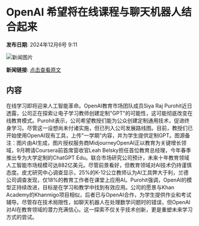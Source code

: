 # OpenAI 希望将在线课程与聊天机器人结合起来

**发布日期**: 2024年12月6号 9:11

![新闻图片](https://pic.chinaz.com/picmap/thumb/202306131739270926_1.jpg)

**新闻链接**: [点击查看原文](https://www.aibase.com/zh/news/13734)

## 内容

在线学习即将迎来人工智能革命。OpenAI教育市场团队成员Siya Raj Purohit近日透露，公司正在探索让电子学习教师创建定制"GPT"的可能性，这可能彻底改变在线教育模式。Purohit表示，公司希望教授们能为公众创建定制通用技术，促进终身学习。尽管这一设想尚未付诸实施，但已列入公司发展路线图。目前，教授们已开始使用OpenAI现有工具，上传"一学期"内容，并为学生提供定制GPT。图源备注：图片由AI生成，图片授权服务商MidjourneyOpenAI正以教育为关键增长领域，9月聘请Coursera前首席营收官Leah Belsky担任首位教育总经理，今年春季推出专为大学定制的ChatGPT Edu。联合市场研究公司预计，未来十年教育领域人工智能市场规模可达882亿美元。尽管前景看好，但教育领域对AI技术仍持谨慎态度。皮尤研究中心调查显示，25%的K-12公立教师认为AI工具弊大于利，兰德公司调查发现，仅18%的教育工作者在课堂上应用AI。Purohit强调，OpenAI的模型正持续改进，目标是在学习和教学中找到有效应用。公司的愿景与Khan Academy的Khanmigo项目相似，后者已与OpenAI合作，为学生提供作业和考试辅导。尽管存在技术局限性，如聊天机器人在处理数学问题时的错误，但OpenAI对AI在教育领域的潜力充满信心。这一探索不仅关乎技术创新，更是重塑未来学习方式的尝试。
